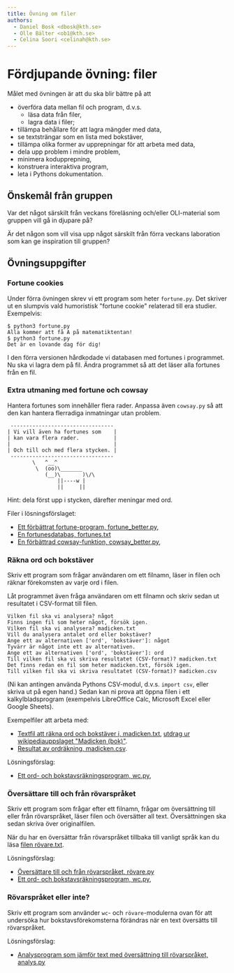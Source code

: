 ```yaml
---
title: Övning om filer
authors:
  - Daniel Bosk <dbosk@kth.se>
  - Olle Bälter <ob1@kth.se>
  - Celina Soori <celinah@kth.se>
---
```

# Fördjupande övning: filer

Målet med övningen är att du ska blir bättre på att

  - överföra data mellan fil och program, d.v.s.
    - läsa data från filer,
    - lagra data i filer;
  - tillämpa behållare för att lagra mängder med data,
  - se textsträngar som en lista med bokstäver,
  - tillämpa olika former av upprepningar för att arbeta med data,
  - dela upp problem i mindre problem,
  - minimera kodupprepning,
  - konstruera interaktiva program,
  - leta i Pythons dokumentation.


## Önskemål från gruppen

Var det något särskilt från veckans föreläsning och/eller OLI-material som gruppen vill gå in djupare på?

Är det någon som vill visa upp något särskilt från förra veckans laboration som kan ge inspiration till gruppen?

## Övningsuppgifter

### Fortune cookies

Under förra övningen skrev vi ett program som heter `fortune.py`. Det skriver 
ut en slumpvis vald humoristisk "fortune cookie" relaterad till era studier. 
Exempelvis:
```
$ python3 fortune.py
Alla kommer att få A på matematiktentan!
$ python3 fortune.py
Det är en lovande dag för dig!
```
I den förra versionen hårdkodade vi databasen med fortunes i programmet. Nu ska 
vi lagra dem på fil. Ändra programmet så att det läser alla fortunes från en 
fil.

### Extra utmaning med fortune och cowsay

Hantera fortunes som innehåller flera rader. Anpassa även `cowsay.py` så att 
den kan hantera flerradiga inmatningar utan problem.
```
 ---------------------------------
| Vi vill även ha fortunes som    |
| kan vara flera rader.           |
|                                 |
| Och till och med flera stycken. |
 ---------------------------------
        \   ^__^
         \  (oo)\_______
            (__)\       )\/\ 
                ||----w |
                ||     ||
```

Hint: dela först upp i stycken, därefter meningar med ord.

Filer i lösningsförslaget:

- [Ett förbättrat fortune-program, fortune_better.py][fortune_better.py],
- [En fortunesdatabas, fortunes.txt][fortunes.txt]
- [En förbättrad cowsay-funktion, cowsay_better.py][cowsay_better.py],

[fortune_better.py]: https://github.com/dbosk/intropy/blob/master/modules/files/tutorial/fortune_better.py
[cowsay_better.py]: https://github.com/dbosk/intropy/blob/master/modules/files/tutorial/cowsay_better.py
[fortunes.txt]: https://github.com/dbosk/intropy/blob/master/modules/files/tutorial/fortunes.txt


### Räkna ord och bokstäver

Skriv ett program som frågar användaren om ett filnamn, läser in filen och 
räknar förekomsten av varje ord i filen.

Låt programmet även fråga användaren om ett filnamn och skriv sedan ut 
resultatet i CSV-format till filen.
```
Vilken fil ska vi analysera? något
Finns ingen fil som heter något, försök igen.
Vilken fil ska vi analysera? madicken.txt
Vill du analysera antalet ord eller bokstäver?
Ange ett av alternativen ['ord', 'bokstäver']: något
Tyvärr är något inte ett av alternativen.
Ange ett av alternativen ['ord', 'bokstäver']: ord
Till vilken fil ska vi skriva resultatet (CSV-format)? madicken.txt
Det finns redan en fil som heter madicken.txt, försök igen.
Till vilken fil ska vi skriva resultatet (CSV-format)? madicken.csv
```
(Ni kan antingen använda Pythons CSV-modul, d.v.s. `import csv`, eller skriva 
ut på egen hand.) Sedan kan ni prova att öppna filen i ett kalkylbladsprogram 
(exempelvis LibreOffice Calc, Microsoft Excel eller Google Sheets).

Exempelfiler att arbeta med:
- [Textfil att räkna ord och bokstäver i, madicken.txt][madicken.txt], [utdrag 
  ur wikipediauppslaget "Madicken (bok)"][madicken-wiki].
- [Resultat av ordräkning, madicken.csv][madicken.csv].

[madicken.txt]: https://github.com/dbosk/intropy/blob/master/modules/files/tutorial/madicken.txt
[madicken-wiki]: https://sv.wikipedia.org/wiki/Madicken_(bok)
[madicken.csv]: https://github.com/dbosk/intropy/blob/master/modules/files/tutorial/madicken.csv

Lösningsförslag:
- [Ett ord- och bokstavsräkningsprogram, wc.py][wc.py],

[wc.py]: https://github.com/dbosk/intropy/blob/master/modules/files/tutorial/wc.py


### Översättare till och från rövarspråket

Skriv ett program som frågar efter ett filnamn, frågar om översättning till 
eller från rövarspråket, läser filen och översätter all text. Översättningen 
ska sedan skriva över originalfilen.

När du har en översättar från rövarspråket tillbaka till vanligt språk kan du 
läsa [filen rövare.txt][rövare.txt].

[rövare.txt]: https://github.com/dbosk/intropy/blob/master/modules/files/tutorial/rövare.txt

Lösningsförslag:
- [Översättare till och från rövarspråket, rövare.py][rövare.py]
- [Ett ord- och bokstavsräkningsprogram, wc.py][wc.py],

[rövare.py]: https://github.com/dbosk/intropy/blob/master/modules/files/tutorial/rövare.py


### Rövarspråket eller inte?

Skriv ett program som använder `wc`- och `rövare`-modulerna ovan för att 
undersöka hur bokstavsförekomsterna förändras när en text översätts till 
rövarspråket.

Lösningsförslag:
- [Analysprogram som jämför text med översättning till rövarspråket, 
  analys.py][analys.py]

[analys.py]: https://github.com/dbosk/intropy/blob/master/modules/files/tutorial/analys.py

